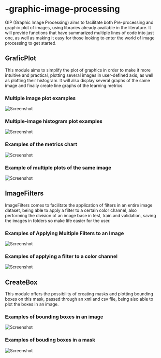 # -graphic-image-processing
GIP (Graphic Image Processing) aims to facilitate both Pre-processing and graphic plot of images, using libraries already available in the literature.
     It will provide functions that have summarized multiple lines of code into just one, as well as making it easy for those looking to enter the 
     world of image processing to get started.
   

## GraficPlot
 This module aims to simplify the plot of graphics in order to make it more 
intuitive and practical, plotting several images in user-defined axis, 
as well as plotting their histogram. It will also display several graphs 
of the same image and finally create line graphs of the learning metrics
### Multiple image plot examples
![Screenshot](imagem/plot.png)

### Multiple-image histogram plot examples
![Screenshot](imagem/histograma.png)
 
 
 ### Examples of the metrics chart
![Screenshot](imagem/metricas.png)
 
 
 ### Example of multiple plots of the same image
![Screenshot](imagem/multi.png)
 
 
## ImageFilters
ImageFilters comes to facilitate the application of filters in an entire 
image dataset, being able to apply a filter to a certain color channel, 
also performing the division of an image base in test, train and validation, 
saving the images in folders so make life easier for the user.

 ### Examples of Applying Multiple Filters to an Image
![Screenshot](imagem/equaliza.png)

 ### Examples of applying a filter to a color channel
![Screenshot](imagem/canal.png)

## CreateBox


This module offers the possibility of creating masks and plotting bounding 
boxes on this mask, passed through an xml and csv file, being also able to 
plot the boxes in an image.
### Examples of bounding boxes in an image
![Screenshot](imagem/boxe_tuberculosis-phone-0088.jpg)
### Examples of bouding boxes in a mask
![Screenshot](imagem/maskboxe_tuberculosis-phone-0088.jpg)

